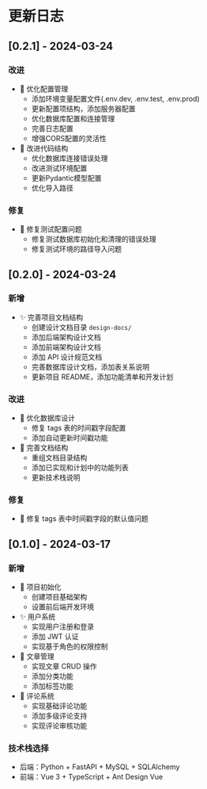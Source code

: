 # 更新日志

## [0.2.1] - 2024-03-24

### 改进
- 🔧 优化配置管理
  - 添加环境变量配置文件(.env.dev, .env.test, .env.prod)
  - 更新配置项结构，添加服务器配置
  - 优化数据库配置和连接管理
  - 完善日志配置
  - 增强CORS配置的灵活性
- 🎨 改进代码结构
  - 优化数据库连接错误处理
  - 改进测试环境配置
  - 更新Pydantic模型配置
  - 优化导入路径

### 修复
- 🐛 修复测试配置问题
  - 修复测试数据库初始化和清理的错误处理
  - 修复测试环境的路径导入问题

## [0.2.0] - 2024-03-24

### 新增
- ✨ 完善项目文档结构
  - 创建设计文档目录 `design-docs/`
  - 添加后端架构设计文档
  - 添加前端架构设计文档
  - 添加 API 设计规范文档
  - 完善数据库设计文档，添加表关系说明
  - 更新项目 README，添加功能清单和开发计划

### 改进
- 🔧 优化数据库设计
  - 修复 tags 表的时间戳字段配置
  - 添加自动更新时间戳功能
- 📝 完善文档结构
  - 重组文档目录结构
  - 添加已实现和计划中的功能列表
  - 更新技术栈说明

### 修复
- 🐛 修复 tags 表中时间戳字段的默认值问题

## [0.1.0] - 2024-03-17

### 新增
- 🎉 项目初始化
  - 创建项目基础架构
  - 设置前后端开发环境
- ✨ 用户系统
  - 实现用户注册和登录
  - 添加 JWT 认证
  - 实现基于角色的权限控制
- 📝 文章管理
  - 实现文章 CRUD 操作
  - 添加分类功能
  - 添加标签功能
- 💬 评论系统
  - 实现基础评论功能
  - 添加多级评论支持
  - 实现评论审核功能

### 技术栈选择
- 后端：Python + FastAPI + MySQL + SQLAlchemy
- 前端：Vue 3 + TypeScript + Ant Design Vue
